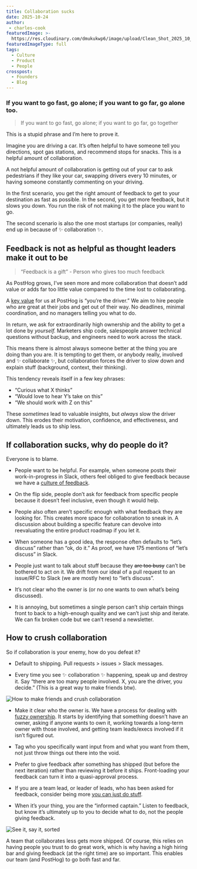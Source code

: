 ```yaml
---
title: Collaboration sucks
date: 2025-10-24
author:
 - charles-cook
featuredImage: >-
  https://res.cloudinary.com/dmukukwp6/image/upload/Clean_Shot_2025_10_24_at_11_16_27_2x_57ccde04a6.png
featuredImageType: full
tags:
  - Culture
  - Product
  - People
crosspost:
  - Founders
  - Blog
---
```


### If you want to go fast, go alone; if you want to go far, go alone too.

> If you want to go fast, go alone; if you want to go far, go together

This is a stupid phrase and I’m here to prove it. 

Imagine you are driving a car. It’s often helpful to have someone tell you directions, spot gas stations, and recommend stops for snacks. This is a helpful amount of collaboration.

A not helpful amount of collaboration is getting out of your car to ask pedestrians if they like your car, swapping drivers every 10 minutes, or having someone constantly commenting on your driving.

In the first scenario, you get the right amount of feedback to get to your destination as fast as possible. In the second, you get more feedback, but it slows you down. You run the risk of not making it to the place you want to go.

The second scenario is also the one most startups (or companies, really) end up in because of ✨ collaboration ✨. 

## Feedback is not as helpful as thought leaders make it out to be

> “Feedback is a gift” - Person who gives too much feedback

As PostHog grows, I’ve seen more and more collaboration that doesn’t add value or adds far too little value compared to the time lost to collaborating.

A [key value](/handbook/values) for us at PostHog is “you’re the driver.” We aim to hire people who are great at their jobs and get out of their way. No deadlines, minimal coordination, and no managers telling you what to do. 

In return, we ask for extraordinarily high ownership and the ability to get a lot done by *yourself.* Marketers ship code, salespeople answer technical questions without backup, and engineers need to work across the stack.

This means there is almost always someone better at the thing you are doing than you are. It is tempting to get them, or anybody really, involved and ✨ collaborate ✨, but collaboration forces the driver to slow down and explain stuff (background, context, their thinking). 

This tendency reveals itself in a few key phrases:

- “Curious what X thinks”
- “Would love to hear Y’s take on this”
- “We should work with Z on this”

These *sometimes* lead to valuable insights, but *always* slow the driver down. This erodes their motivation, confidence, and effectiveness, and ultimately leads us to ship less.

## If collaboration sucks, why do people do it?

Everyone is to blame.

- People want to be helpful. For example, when someone posts their work-in-progress in Slack, others feel obliged to give feedback because we have a [culture of feedback](/handbook/people/feedback).

- On the flip side, people don’t ask for feedback from specific people because it doesn’t feel inclusive, even though it would help.

- People also often aren’t specific enough with what feedback they are looking for. This creates more space for collaboration to sneak in. A discussion about building a specific feature can devolve into reevaluating the entire product roadmap if you let it.

- When someone has a good idea, the response often defaults to “let’s discuss” rather than “ok, do it.” As proof, we have 175 mentions of “let’s discuss” in Slack.

- People just want to talk about stuff because they ~~are too busy~~ can’t be bothered to act on it. We drift from our ideal of a pull request to an issue/RFC to Slack (we are mostly here) to “let’s discuss”.

- It’s not clear who the owner is (or no one wants to own what’s being discussed).

- It is annoying, but sometimes a single person can’t ship certain things front to back to a high-enough quality and we can’t just ship and iterate. We can fix broken code but we can’t resend a newsletter.

## How to crush collaboration

So if collaboration is your enemy, how do you defeat it?

- Default to shipping. Pull requests > issues > Slack messages.

- Every time you see ✨ collaboration ✨ happening, speak up and destroy it. Say “there are too many people involved. X, you are the driver, you decide.” (This is a great way to make friends btw).
    
![How to make friends and crush collaboration](https://res.cloudinary.com/dmukukwp6/image/upload/w_1600,c_limit,q_auto,f_auto/Clean_Shot_2025_10_24_at_11_16_27_2x_57ccde04a6.png)
    
- Make it clear who the owner is. We have a process for dealing with [fuzzy ownership](/handbook/company/fuzzy-ownership). It starts by identifying that something doesn’t have an owner, asking if anyone wants to own it, working towards a long-term owner with those involved, and getting team leads/execs involved if it isn’t figured out.

- Tag who you specifically want input from and what you want from them, not just throw things out there into the void.

- Prefer to give feedback after something has shipped (but before the next iteration) rather than reviewing it before it ships. Front-loading your feedback can turn it into a quasi-approval process.

- If you are a team lead, or leader of leads, who has been asked for feedback, consider being more [you can just do stuff](https://www.youtube.com/shorts/DjvVN4Vp_r0).

- When it’s your thing, you are the “informed captain.” Listen to feedback, but know it’s ultimately up to you to decide what to do, not the people giving feedback.

![See it, say it, sorted](https://res.cloudinary.com/dmukukwp6/image/upload/q_auto,f_auto/Clean_Shot_2025_10_24_at_11_22_00_2x_b1cd420758.png)

A team that collaborates less gets more shipped. Of course, this relies on having people you trust to do great work, which is why having a high hiring bar and giving feedback (at the right time) are so important. This enables our team (and PostHog) to go both fast and far.